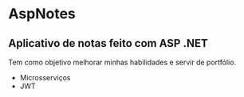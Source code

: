 # AspNotes
## Aplicativo de notas feito com ASP .NET

Tem como objetivo melhorar minhas habilidades e servir de portfólio.

- Microsserviços
- JWT